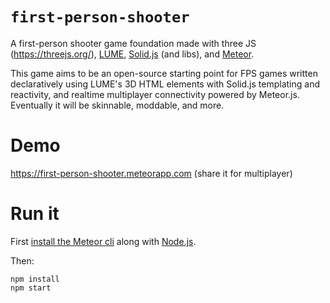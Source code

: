 # `first-person-shooter`

A first-person shooter game foundation made with three JS (https://threejs.org/), [LUME](https://lume.io/),
[Solid.js](https://solidjs.com/) (and libs), and
[Meteor](https://www.meteor.com/).

This game aims to be an open-source starting point for
FPS games written declaratively using LUME's 3D HTML elements with Solid.js
templating and reactivity, and realtime multiplayer connectivity powered by
Meteor.js. Eventually it will be skinnable, moddable, and more.

# Demo

https://first-person-shooter.meteorapp.com (share it for multiplayer)

# Run it

First [install the Meteor cli](https://www.meteor.com/developers/install) along with [Node.js](https://nodejs.org).

Then:

```
npm install
npm start
```
